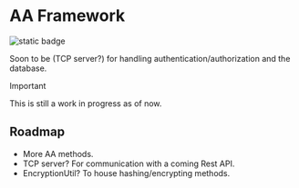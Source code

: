 # AA Framework
![static badge](https://img.shields.io/badge/security_level-none_lol-8A6BC1?style=plastic)

Soon to be (TCP server?) for handling authentication/authorization and the database.

> [!IMPORTANT]
> This is still a work in progress as of now.

## Roadmap
- More AA methods.
- TCP server? For communication with a coming Rest API.
- EncryptionUtil? To house hashing/encrypting methods.